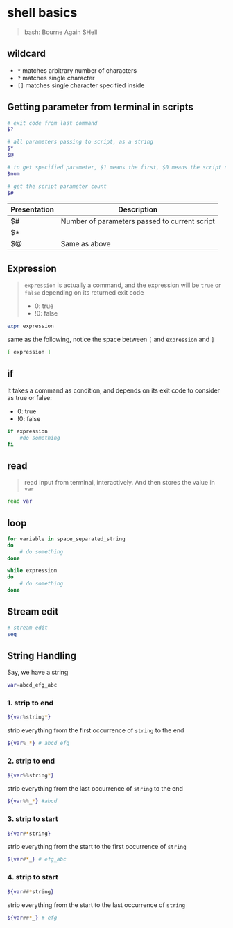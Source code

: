 shell basics
===

> bash: Bourne Again SHell

wildcard
--------

- `*` matches arbitrary number of characters
- `?` matches single character
- `[]` matches single character specified inside

Getting parameter from terminal in scripts
------------------------------------------

```bash
# exit code from last command
$?

# all parameters passing to script, as a string
$*
$@

# to get specified parameter, $1 means the first, $0 means the script name
$num

# get the script parameter count
$#

```

Presentation| Description
---         | ---
$#          | Number of parameters passed to current script
$*          | 
$@          | Same as above

Expression
----------

> `expression` is actually a command, and the expression will be `true` or `false` depending on its returned exit code
> 
> - 0: true
> - !0: false

```bash
expr expression
```

same as the following, notice the space between `[` and `expression` and `]`

```bash
[ expression ]
```

if
--

It takes a command as condition, and depends on its exit code to consider as true or false:

- 0: true
- !0: false

```bash
if expression
    #do something
fi
```

read
----

> read input from terminal, interactively.
> And then stores the value in `var`

```bash
read var
```

loop
----

```bash
for variable in space_separated_string
do
    # do something
done

while expression
do
    # do something
done

```


Stream edit
-----------

```bash
# stream edit
seq
```

String Handling
---------------

Say, we have a string

```bash
var=abcd_efg_abc
```

### 1. strip to end

```bash
${var%string*}
```

strip everything from the first occurrence of `string` to the end

```bash
${var%_*} # abcd_efg
```

### 2. strip to end

```bash
${var%%string*}
```

strip everything from the last occurrence of `string` to the end

```bash
${var%%_*} #abcd
```

### 3. strip to start

```bash
${var#*string}
```

strip everything from the start to the first occurrence of `string`

```bash
${var#*_} # efg_abc
```

### 4. strip to start

```bash
${var##*string}
```

strip everything from the start to the last occurrence of `string`

```bash
${var##*_} # efg
```








